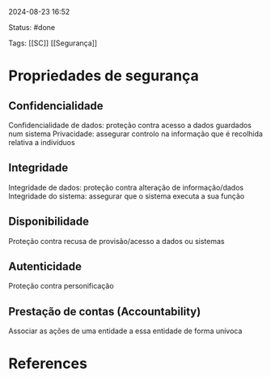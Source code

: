 2024-08-23 16:52

Status: #done

Tags: [[SC]] [[Segurança]]

# Propriedades de segurança

## Confidencialidade

Confidencialidade de dados: proteção contra acesso a dados guardados num sistema Privacidade: assegurar controlo na informação que é recolhida relativa a indivíduos

## Integridade

Integridade de dados: proteção contra alteração de informação/dados Integridade do sistema: assegurar que o sistema executa a sua função

## Disponibilidade

Proteção contra recusa de provisão/acesso a dados ou sistemas

## Autenticidade

Proteção contra personificação

## Prestação de contas (Accountability)

Associar as ações de uma entidade a essa entidade de forma unívoca

# References

